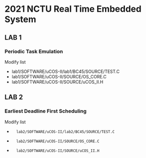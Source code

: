 # 2021 NCTU Real Time Embedded System

## LAB 1 
### Periodic Task Emulation
Modify list	
*	lab1/SOFTWARE/uCOS-II/lab1/BC45/SOURCE/TEST.C  
*	lab1/SOFTWARE/uCOS-II/SOURCE/OS_CORE.C  
*	lab1/SOFTWARE/uCOS-II/SOURCE/uCOS_II.H

## LAB 2
### Earliest Deadline First Scheduling
Modify list
*       lab2/SOFTWARE/uCOS-II/lab2/BC45/SOURCE/TEST.C
*       lab2/SOFTWARE/uCOS-II/SOURCE/OS_CORE.C
*       lab2/SOFTWARE/uCOS-II/SOURCE/uCOS_II.H 
